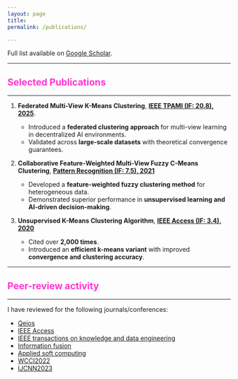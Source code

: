 ```yaml
---
layout: page
title: 
permalink: /publications/

---
```


<i class="ai ai-google-scholar ai-2x"></i> Full list available on [Google Scholar](https://scholar.google.com/citations?user=yNWQLYAAAAAJ&hl=en&oi=ao).

---

## <span style="color: #FF33D1;">Selected Publications</span>
---

1. **Federated Multi-View K-Means Clustering**, **[IEEE TPAMI (IF: 20.8), 2025](https://ieeexplore.ieee.org/abstract/document/10810504)**.
   
   - Introduced a **federated clustering approach** for multi-view learning in decentralized AI environments.
   - Validated across **large-scale datasets** with theoretical convergence guarantees.
     
2. **Collaborative Feature-Weighted Multi-View Fuzzy C-Means Clustering**, **[Pattern Recognition (IF: 7.5), 2021](https://www.sciencedirect.com/science/article/abs/pii/S003132032100251X)**

   - Developed a **feature-weighted fuzzy clustering method** for heterogeneous data.
   - Demonstrated superior performance in **unsupervised learning and AI-driven decision-making**.
  
4. **Unsupervised K-Means Clustering Algorithm**, **[IEEE Access (IF: 3.4), 2020](https://ieeexplore.ieee.org/abstract/document/9072123)**

   - Cited over **2,000 times**.
   - Introduced an **efficient k-means variant** with improved **convergence and clustering accuracy**.

     
---

## <span style="color: #FF33D1;">Peer-review activity</span>
---


I have reviewed for the following journals/conferences:
* [Qeios](https://www.qeios.com/)
* [IEEE Access](https://ieeeaccess.ieee.org)
* [IEEE transactions on knowledge and data engineering](https://ieeexplore.ieee.org/xpl/RecentIssue.jsp?punumber=69)
* [Information fusion](https://www.sciencedirect.com/journal/information-fusion)
* [Applied soft computing](https://www.sciencedirect.com/journal/applied-soft-computing)
* [WCCI2022](https://wcci2022.org)
* [IJCNN2023](https://2023.ijcnn.org)

